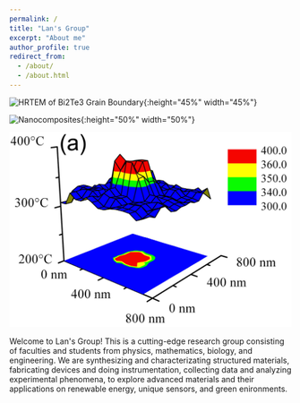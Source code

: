 ```yaml
---
permalink: /
title: "Lan's Group"
excerpt: "About me"
author_profile: true
redirect_from: 
  - /about/
  - /about.html
---
```


![HRTEM of Bi2Te3 Grain Boundary](./images/FigLan2009_GrainBoundary.png){:height="45%" width="45%"}

![Nanocomposites](./images/FigLan2010AFM_coverpicture.png){:height="50%" width="50%"}

![2D thermosensors](./images/Thermometers.png)


Welcome to Lan's Group! This is a cutting-edge research group consisting of faculties and students from physics, mathematics, biology,  and engineering. We are synthesizing and characterizating structured materials, fabricating devices and doing instrumentation, collecting data and analyzing experimental phenomena, to explore advanced materials and their applications on renewable energy, unique sensors, and green enironments. 
